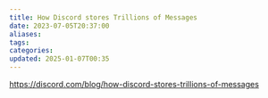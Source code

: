 ```yaml
---
title: How Discord stores Trillions of Messages
date: 2023-07-05T20:37:00
aliases: 
tags: 
categories: 
updated: 2025-01-07T00:35
---
```


https://discord.com/blog/how-discord-stores-trillions-of-messages
